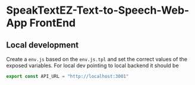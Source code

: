 # SpeakTextEZ-Text-to-Speech-Web-App FrontEnd

## Local development

Create a `env.js` based on the `env.js.tpl` and set the correct values of the exposed variables. For local dev pointing to local backend it should be
```js
export const API_URL = "http://localhost:3001"
```
